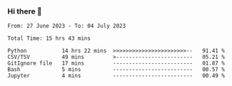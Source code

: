 ### Hi there 👋

<!--
**ututono/ututono** is a ✨ _special_ ✨ repository because its `README.md` (this file) appears on your GitHub profile.

Here are some ideas to get you started:

- 🔭 I’m currently working on ...
- 🌱 I’m currently learning ...
- 👯 I’m looking to collaborate on ...
- 🤔 I’m looking for help with ...
- 💬 Ask me about ...
- 📫 How to reach me: ...
- 😄 Pronouns: ...
- ⚡ Fun fact: ...
-->



<!--START_SECTION:waka-->

```text
From: 27 June 2023 - To: 04 July 2023

Total Time: 15 hrs 43 mins

Python           14 hrs 22 mins  >>>>>>>>>>>>>>>>>>>>>>>--   91.41 %
CSV/TSV          49 mins         >------------------------   05.21 %
GitIgnore file   17 mins         -------------------------   01.87 %
Bash             5 mins          -------------------------   00.57 %
Jupyter          4 mins          -------------------------   00.49 %
```

<!--END_SECTION:waka-->
